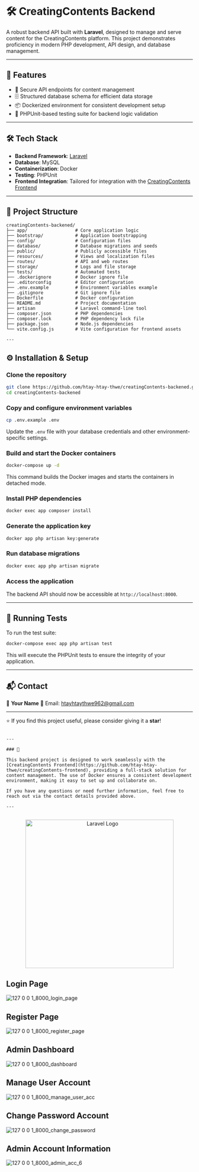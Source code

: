 
# 🛠️ CreatingContents Backend

A robust backend API built with **Laravel**, designed to manage and serve content for the CreatingContents platform. This project demonstrates proficiency in modern PHP development, API design, and database management.

---

## 🚀 Features

- 🔐 Secure API endpoints for content management
- 🗄️ Structured database schema for efficient data storage
- 📦 Dockerized environment for consistent development setup
- 🧪 PHPUnit-based testing suite for backend logic validation

---

## 🛠️ Tech Stack

- **Backend Framework**: [Laravel](https://laravel.com/)
- **Database**: MySQL
- **Containerization**: Docker
- **Testing**: PHPUnit
- **Frontend Integration**: Tailored for integration with the [CreatingContents Frontend](https://github.com/htay-htay-thwe/creatingContents-frontend)

---

## 📂 Project Structure


```
creatingContents-backened/
├── app/                  # Core application logic
├── bootstrap/            # Application bootstrapping
├── config/               # Configuration files
├── database/             # Database migrations and seeds
├── public/               # Publicly accessible files
├── resources/            # Views and localization files
├── routes/               # API and web routes
├── storage/              # Logs and file storage
├── tests/                # Automated tests
├── .dockerignore         # Docker ignore file
├── .editorconfig         # Editor configuration
├── .env.example          # Environment variables example
├── .gitignore            # Git ignore file
├── Dockerfile            # Docker configuration
├── README.md             # Project documentation
├── artisan               # Laravel command-line tool
├── composer.json         # PHP dependencies
├── composer.lock         # PHP dependency lock file
├── package.json          # Node.js dependencies
└── vite.config.js        # Vite configuration for frontend assets

---
```
## ⚙️ Installation & Setup

### Clone the repository

```bash
git clone https://github.com/htay-htay-thwe/creatingContents-backened.git
cd creatingContents-backened
````

### Copy and configure environment variables

```bash
cp .env.example .env
```

Update the `.env` file with your database credentials and other environment-specific settings.

### Build and start the Docker containers

```bash
docker-compose up -d
```

This command builds the Docker images and starts the containers in detached mode.

### Install PHP dependencies

```bash
docker exec app composer install
```

### Generate the application key

```bash
docker app php artisan key:generate
```

### Run database migrations

```bash
docker exec app php artisan migrate
```

### Access the application

The backend API should now be accessible at `http://localhost:8000`.

---

## 🧪 Running Tests

To run the test suite:

```bash
docker-compose exec app php artisan test
```

This will execute the PHPUnit tests to ensure the integrity of your application.

---

## 📬 Contact

👤 **Your Name**
📧 Email: htayhtaythwe962@gmail.com

---

⭐ If you find this project useful, please consider giving it a **star**!

```

---

### 📌 

This backend project is designed to work seamlessly with the [CreatingContents Frontend](https://github.com/htay-htay-thwe/creatingContents-frontend), providing a full-stack solution for content management. The use of Docker ensures a consistent development environment, making it easy to set up and collaborate on.

If you have any questions or need further information, feel free to reach out via the contact details provided above.

---
 
```


<p align="center"><a href="https://laravel.com" target="_blank"><img src="https://raw.githubusercontent.com/laravel/art/master/logo-lockup/5%20SVG/2%20CMYK/1%20Full%20Color/laravel-logolockup-cmyk-red.svg" width="400" alt="Laravel Logo"></a></p>


## Login Page
![127 0 0 1_8000_login_page](https://github.com/user-attachments/assets/9a5d9253-34f8-42ba-b43a-e9abd5a950e2)




## Register Page 
![127 0 0 1_8000_register_page](https://github.com/user-attachments/assets/92641911-836d-4d5e-b07b-3bf46b522302)


## Admin Dashboard
![127 0 0 1_8000_dashboard](https://github.com/user-attachments/assets/065fe4a1-5d2b-4c15-9003-24f119b00e13)




## Manage User Account 
![127 0 0 1_8000_manage_user_acc](https://github.com/user-attachments/assets/e267619a-2dd9-44a7-9253-768a041b2532)




## Change Password Account 
![127 0 0 1_8000_change_password](https://github.com/user-attachments/assets/c2ca77ff-b052-4dac-ae23-53e097f1b068)




## Admin Account Information
![127 0 0 1_8000_admin_acc_6](https://github.com/user-attachments/assets/3fbc7a13-4251-45ec-b8b8-53d67acdaa8f)




